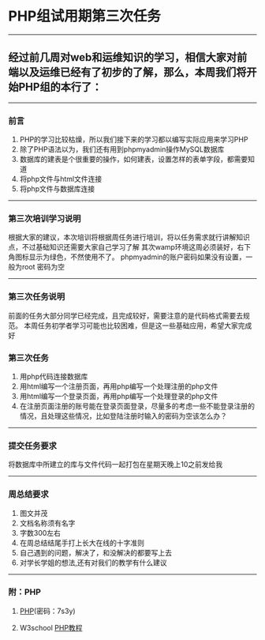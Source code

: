 #     PHP组试用期第三次任务

---

##   经过前几周对web和运维知识的学习，相信大家对前端以及运维已经有了初步的了解，那么，本周我们将开始PHP组的本行了：

---

###  前言

1. PHP的学习比较枯燥，所以我们接下来的学习都以编写实际应用来学习PHP
2. 除了PHP语法以为，我们还有用到phpmyadmin操作MySQL数据库
3. 数据库的建表是个很重要的操作，如何建表，设置怎样的表单字段，都需要知道
4. 将php文件与html文件连接
5. 将php文件与数据库连接

---

###  第三次培训学习说明

根据大家的建议，本次培训将根据周任务进行培训，将以任务需求就行讲解知识点，不过基础知识还需要大家自己学习了解
其次wamp环境这周必须装好，右下角图标显示为绿色，不然使用不了。
phpmyadmin的账户密码如果没有设置，一般为root 密码为空

---

###  第三次任务说明

前面的任务大部分同学已经完成，且完成较好，需要注意的是代码格式需要去规范。
本周任务初学者学习可能也比较困难，但是这一些基础应用，希望大家完成好

###  第三次任务

1. 用php代码连接数据库
2. 用html编写一个注册页面，再用php编写一个处理注册的php文件
3. 用html编写一个登录页面，再用php编写一个处理登录的php文件
4. 在注册页面注册的账号能在登录页面登录，尽量多的考虑一些不能登录注册的情况，且处理这些情况，比如登陆注册时输入的密码为空该怎么办？

---

###  提交任务要求

将数据库中所建立的库与文件代码一起打包在星期天晚上10之前发给我

---

### 周总结要求

1. 图文并茂
2. 文档名称须有名字
3. 字数300左右
4. 在周总结结尾手打上长大在线的十字准则
5. 自己遇到的问题，解决了，和没解决的都要写上去
6. 对学长学姐的想法,还有对我们的教学有什么建议

---

### 附：PHP

1. [PHP](https://pan.baidu.com/s/1AYrsYDJO0qytvClBwDHd4Q)(密码：7s3y)

2. W3school [PHP教程](http://www.w3school.com.cn/php/)




